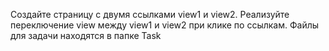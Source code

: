 Создайте страницу с двумя ссылками view1 и view2. Реализуйте переключение view между view1 и view2 при клике по ссылкам. Файлы для задачи находятся в папке Task 